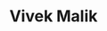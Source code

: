 ---
id: vivek_malik
title: Vivek Malik
filtername: V. Malik
role: Undergraduate Research Assistant
status: alumnus
year: 2018
bio: worked under Dr Rushikesh Kamalapurkar during May-July 2018 on the implementation and testing of path planning algorithms on the electric golf cart. He also contributed to the development of the low-level controller for cart and sensor integration. His research interests include robotics and autonomous systems, especially in the domain of path planning and controls.

---